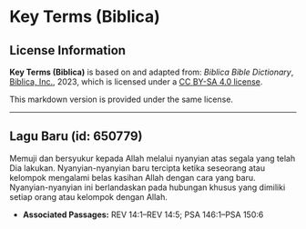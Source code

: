 # Key Terms (Biblica)

## License Information

**Key Terms (Biblica)** is based on and adapted from: _Biblica Bible Dictionary_, [Biblica, Inc.](https://www.biblica.com/), 2023, which is licensed under a [CC BY-SA 4.0 license](https://creativecommons.org/licenses/by-sa/4.0/legalcode.en).

This markdown version is provided under the same license.



--------------------------------

## Lagu Baru (id: 650779)

Memuji dan bersyukur kepada Allah melalui nyanyian atas segala yang telah Dia lakukan. Nyanyian\-nyanyian baru tercipta ketika seseorang atau kelompok mengalami belas kasihan Allah dengan cara yang baru. Nyanyian\-nyanyian ini berlandaskan pada hubungan khusus yang dimiliki setiap orang atau kelompok dengan Allah.

* **Associated Passages:** REV 14:1–REV 14:5; PSA 146:1–PSA 150:6

